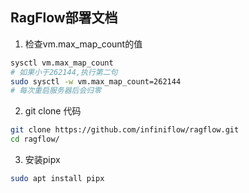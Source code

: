 ## RagFlow部署文档

1. 检查vm.max_map_count的值
```sh
sysctl vm.max_map_count
# 如果小于262144,执行第二句
sudo sysctl -w vm.max_map_count=262144
# 每次重启服务器后会归零
```


2. git clone 代码

```sh
git clone https://github.com/infiniflow/ragflow.git
cd ragflow/
```

3. 安装pipx
```sh
sudo apt install pipx
```